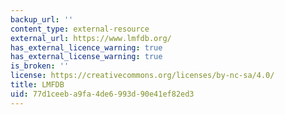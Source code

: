 ```yaml
---
backup_url: ''
content_type: external-resource
external_url: https://www.lmfdb.org/
has_external_licence_warning: true
has_external_license_warning: true
is_broken: ''
license: https://creativecommons.org/licenses/by-nc-sa/4.0/
title: LMFDB
uid: 77d1ceeb-a9fa-4de6-993d-90e41ef82ed3
---
```

